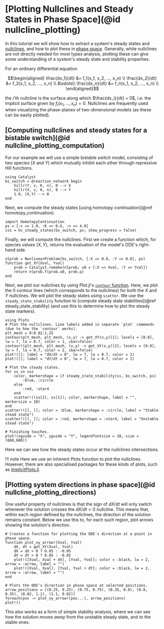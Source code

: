# [Plotting Nullclines and Steady States in Phase Space](@id nullcline_plotting)
In this tutorial we will show how to extract a system's steady states and [nullclines](https://en.wikipedia.org/wiki/Nullcline), and how to plot these in [phase space](https://en.wikipedia.org/wiki/Phase_space). Generally, while nullclines are not directly needed for most types analysis, plotting these can give some understanding of a system's steady state and stability properties.

For an ordinary differential equation
```math
\begin{aligned}
\frac{dx_1}{dt} &= f_1(x_1, x_2, ..., x_n) \\
\frac{dx_2}{dt} &= f_2(x_1, x_2, ..., x_n) \\
                &\vdots\\
\frac{dx_n}{dt} &= f_n(x_1, x_2, ..., x_n) \\
\end{aligned}
```
the $i$'th nullcline is the surface along which $\frac{dx_i}{dt} = 0$, i.e. the implicit surface given by $f_i(x_1,\dots,x_n) = 0$. Nullclines are frequently used when visualizing the phase-planes of two-dimensional models (as these can be easily plotted).

## [Computing nullclines and steady states for a bistable switch](@id nullcline_plotting_computation)
For our example we will use a simple bistable switch model, consisting of two species ($X$ and $Y$) which mutually inhibit each other through repressive Hill functions. 
```@example nullcline_plotting
using Catalyst
bs_switch = @reaction_network begin
    hillr(Y, v, K, n), 0 --> X
    hillr(X, v, K, n), 0 --> Y
    1.0, (X,Y) --> 0
end
```

Next, we compute the steady states [using homotopy continuation](@ref homotopy_continuation).
```@example nullcline_plotting
import HomotopyContinuation
ps = [:v => 1.0, :K => 0.6, :n => 4.0]
sss = hc_steady_states(bs_switch, ps; show_progress = false)
```

Finally, we will compute the nullclines. First we create a function which, for species values $(X,Y)$, returns the evaluation of the model's ODE's right-hand side.
```@example nullcline_plotting
nlprob = NonlinearProblem(bs_switch, [:X => 0.0, :Y => 0.0], ps)
function get_XY(Xval, Yval)
    prob = Catalyst.remake(nlprob; u0 = [:X => Xval, :Y => Yval])
    return nlprob.f(prob.u0, prob.p)
end
```
Next, we plot our nullclines by using Plot.jl's [`contour` function](https://docs.juliaplots.org/latest/series_types/contour/). Here, we plot the $0$ contour lines (which corresponds to the nullclines) for both the $X$ and $Y$ nullclines. We will plot the steady states using `scatter`. We use the `steady_state_stability` function to [compute steady state stabilities](@ref steady_state_stability) (and use this to determine how to plot the steady state markers).
```@example nullcline_plotting
using Plots
# Plot the nullclines. Line labels added in separate `plot` commands (due to how the `contour` works).
plt_mesh = 0:0.02:1.25
contour(plt_mesh, plt_mesh, (x,y) -> get_XY(x,y)[1]; levels = [0.0], lw = 7, la = 0.7, color = 1, cbar=false)
contour!(plt_mesh, plt_mesh, (x,y) -> get_XY(x,y)[2]; levels = [0.0], lw = 7, la = 0.7, color = 2, cbar=false)
plot!([]; label = "dX/dt = 0", lw = 7, la = 0.7, color = 1)
plot!([]; label = "dY/dt = 0", lw = 7, la = 0.7, color = 2)

# Plot the steady states.
for ss in sss
    color, markershape = if steady_state_stability(ss, bs_switch, ps)
        :blue, :circle
    else
        :red, :star4
    end
    scatter!((ss[2], ss[1]); color, markershape, label = "", markersize = 10)
end
scatter!([], []; color = :blue, markershape = :circle, label = "Stable stead state")
scatter!([], []; color = :red, markershape = :star4, label = "Unstable stead state")

# Finishing touches.
plot!(xguide = "X", yguide = "Y", legendfontsize = 10, size = (600,600))
```
Here we can see how the steady states occur at the nullclines intersections.

!!! note
    Here we use an inherent Plots function to plot the nullclines. However, there are also specialised packages for these kinds of plots, such as [ImplicitPlots.jl](https://github.com/saschatimme/ImplicitPlots.jl).

## [Plotting system directions in phase space](@id nullcline_plotting_directions)
One useful property of nullclines is that the sign of $dX/dt$ will only switch whenever the solution crosses the $dX/dt=0$ nullcline. This means that, within each region defined by the nullclines, the direction of the solution remains constant. Below we use this to, for each such region, plot arrows showing the solution's direction.
```@example nullcline_plotting
# Creates a function for plotting the ODE's direction at a point in phase space.
function plot_xy_arrow!(Xval, Yval)
    dX, dY = get_XY(Xval, Yval)
    dX = dX > 0 ? 0.05 : -0.05
    dY = dY > 0 ? 0.05 : -0.05
    plot!([Xval, Xval + dX], [Yval, Yval]; color = :black, lw = 2, arrow = :arrow, label = "")
    plot!([Xval, Xval], [Yval, Yval + dY]; color = :black, lw = 2, arrow = :arrow, label = "")
end

# Plots the ODE's direction in phase space at selected positions.
arrow_positions = [(0.25, 0.25), (0.75, 0.75), (0.35, 0.8), (0.8, 0.35), (0.02, 1.1), (1.1, 0.02)]
foreach(pos -> plot_xy_arrow!(pos...), arrow_positions)
plot!()
```
This also works as a form of simple stability analysis, where we can see how the solution moves *away* from the unstable steady state, and *to* the stable ones.
